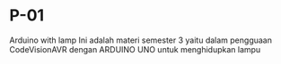 # P-01
Arduino with lamp
Ini adalah materi semester 3 yaitu dalam pengguaan CodeVisionAVR dengan ARDUINO UNO untuk menghidupkan lampu
